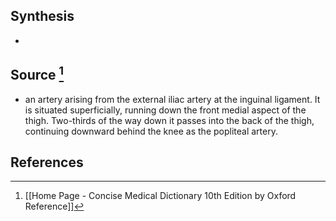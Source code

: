 ## Synthesis
- 
## Source [^1]
- an artery arising from the external iliac artery at the inguinal ligament. It is situated superficially, running down the front medial aspect of the thigh. Two-thirds of the way down it passes into the back of the thigh, continuing downward behind the knee as the popliteal artery.
## References

[^1]: [[Home Page - Concise Medical Dictionary 10th Edition by Oxford Reference]]